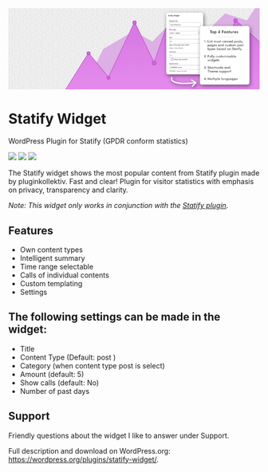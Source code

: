 <img src="./assets/banner-772x250.png">

# Statify Widget

WordPress Plugin for Statify (GPDR conform statistics)

<img src="https://img.shields.io/wordpress/plugin/dm/statify-widget"> <img src="https://img.shields.io/wordpress/plugin/installs/statify-widget" /> <img src="https://img.shields.io/wordpress/plugin/stars/statify-widget">

The Statify widget shows the most popular content from Statify plugin made by pluginkollektiv. Fast and clear! Plugin for visitor statistics with emphasis on privacy, transparency and clarity.

*Note: This widget only works in conjunction with the [Statify plugin](https://wordpress.org/plugins/statify/).*

## Features

* Own content types
* Intelligent summary
* Time range selectable
* Calls of individual contents
* Custom templating
* Settings

## The following settings can be made in the widget:

* Title
* Content Type (Default: post )
* Category (when content type post is select)
* Amount (default: 5)
* Show calls (default: No)
* Number of past days

## Support

Friendly questions about the widget I like to answer under Support.

Full description and download on WordPress.org: https://wordpress.org/plugins/statify-widget/.